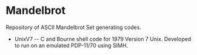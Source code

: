 # Mandelbrot
Repository of ASCII Mandelbrot Set generating codes.

- UnixV7 -- C and Bourne shell code for 1979 Version 7 Unix. Developed to run on an emulated PDP-11/70 using SIMH.

